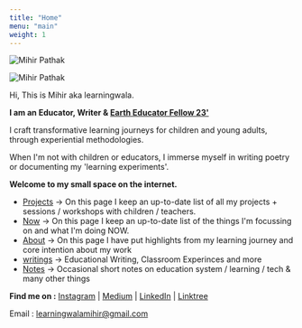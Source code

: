 ```yaml
---
title: "Home"
menu: "main"
weight: 1
---
```


![Mihir Pathak](/mp.b.png)

<img src="/mp.b.png" alt="Mihir Pathak"	>


Hi, This is Mihir aka learningwala.

**I am an Educator, Writer & [Earth Educator Fellow 23'](https://www.youcan.in/earth-edu)** 

I craft transformative learning journeys for children and young adults, through experiential methodologies.

When I'm not with children or educators, I immerse myself in writing poetry or documenting my 'learning experiments'.

**Welcome to my small space on the internet.**

- [Projects](/projects) &rarr; On this page I keep an up-to-date list of all my projects + sessions / workshops with children / teachers.
- [Now](/now) &rarr; On this page I keep an up-to-date list of the things I'm focussing on and what I'm doing NOW.
- [About](/about-me) &rarr; On this page I have put highlights from my learning journey and core intention about my work
- [writings](/writings) &rarr; Educational Writing, Classroom Experinces and more
- [Notes](https://learningwala.in/tags/public/) &rarr; Occasional short notes on education system / learning / tech & many other things 

**Find me on :** [Instagram](https://www.instagram.com/learningwala/) | [Medium](https://medium.com/learningwala) | [LinkedIn](https://www.linkedin.com/in/learningwalamihir/) | [Linktree](https://linktr.ee/learningwala)


Email : [learningwalamihir@gmail.com](mailto:learningwalamihir@gmail.com)  
